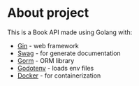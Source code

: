 # About project

This is a Book API made using Golang with:

- <a href="https://github.com/gin-gonic/gin" target="_blank">Gin</a> - web framework
- <a href="https://github.com/swaggo/swag" target="_blank">Swag</a> - for generate documentation
- <a href="https://github.com/go-gorm/gorm"  target="_blank">Gorm</a> - ORM library
- <a href="https://github.com/joho/godotenv" target="_blank">Godotenv</a> - loads env files
- <a href="https://www.docker.com/" target="_blank">Docker</a> - for containerization
